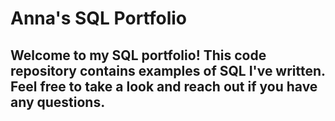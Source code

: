 # Anna's SQL Portfolio
## Welcome to my SQL portfolio! This code repository contains examples of SQL I've written. Feel free to take a look and reach out if you have any questions.
